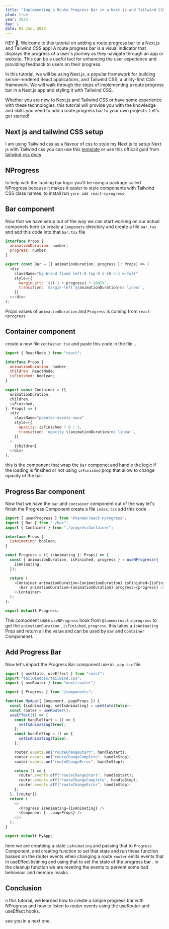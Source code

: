 ```yaml
---
title: "Implementing a Route Progress Bar in a Next.js and Tailwind CSS App"
plum: true
year: 2023
day: 1
date: 01 Jan, 2022
---
```


HEY 👋, Welcome to this tutorial on adding a route progress bar to a Next.js and Tailwind CSS app! A route progress bar is a visual indicator that displays the progress of a user's journey as they navigate through an app or website. This can be a useful tool for enhancing the user experience and providing feedback to users on their progress.

In this tutorial, we will be using Next.js, a popular framework for building server-rendered React applications, and Tailwind CSS, a utility-first CSS framework. We will walk through the steps of implementing a route progress bar in a Next.js app and styling it with Tailwind CSS.

Whether you are new to Next.js and Tailwind CSS or have some experience with these technologies, this tutorial will provide you with the knowledge and skills you need to add a route progress bar to your own projects. Let's get started!

## Next js and tailwind CSS setup

I am using Tailwind css as a flavour of css to style my Next js to setup Next js with Tailwind css you can use this [template](https://github.com/vercel/next.js/tree/c3e5caf1109a2eb42801de23fc78e42a08e5da6e/examples/with-tailwindcss)
or use this officail guid from [tailwind css docs](https://tailwindcss.com/docs/guides/nextjs)

## NProgress

to help with the loading bar logic you'll be using a package called NProgress because it makes it easier to style components with Tailwind CSS class names.
to install run `yarn add react-nprogress`

## Bar component

Now that we have setup out of the way we can start working on our actual componets here
so create a `Componets` directory and create a file `bar.tsx` and add this code into that `bar.tsx` file

```js
interface Props {
  animationDuration: number;
  progress: number;
}

export const Bar = ({ animationDuration, progress }: Props) => (
  <div
    className="bg-brand fixed left-0 top-0 z-50 h-1 w-full"
    style={{
      marginLeft: `${(-1 + progress) * 100}%`,
      transition: `margin-left ${animationDuration}ms linear`,
    }}
  ></div>
);
```

Props values of `animationDuration` and `Progress` is coming from `react-nprogress`

## Container component

create a new file `container.tsx` and paste this code in the file ..

```js
import { ReactNode } from "react";

interface Props {
  animationDuration: number;
  children: ReactNode;
  isFinished: boolean;
}

export const Container = ({
  animationDuration,
  children,
  isFinished,
}: Props) => (
  <div
    className="pointer-events-none"
    style={{
      opacity: isFinished ? 0 : 1,
      transition: `opacity ${animationDuration}ms linear`,
    }}
  >
    {children}
  </div>
);
```

this is the component that wrap the `bar` componet and handle the logic if the loading is finsihed or not using `isFinished` prop that allow to change opacity of the bar .

## Progress Bar component

Now that we have the `bar` and `container` component out of the way let's finish the Progress Component create a file `index.tsx` add this code .

```js
import { useNProgress } from "@tanem/react-nprogress";
import { Bar } from "./bar";
import { Container } from "./progressContainer";

interface Props {
  isAnimating: boolean;
}

const Progress = ({ isAnimating }: Props) => {
  const { animationDuration, isFinished, progress } = useNProgress({
    isAnimating,
  });

  return (
    <Container animationDuration={animationDuration} isFinished={isFinished}>
      <Bar animationDuration={animationDuration} progress={progress} />
    </Container>
  );
};

export default Progress;
```

This component uses `useNProgress` hook from `@tanem/react-nprogress` to get the `animationDuration` , `isFinished`, `progress`.
this takes a `isAnimating` Prop and return all the value and can be used by `Bar` and `Container` Componenet.

## Add Progress Bar

Now let's import the Progress Bar component use in `_app.tsx` file.

```js
import { useState, useEffect } from "react";
import "tailwindcss/tailwind.css";
import { useRouter } from "next/router";

import { Progress } from "/components";

function MyApp({ Component, pageProps }) {
  const [isAnimating, setIsAnimating] = useState(false);
  const router = useRouter();
  useEffect(() => {
    const handleStart = () => {
      setIsAnimating(true);
    };
    const handleStop = () => {
      setIsAnimating(false);
    };

    router.events.on("routeChangeStart", handleStart);
    router.events.on("routeChangeComplete", handleStop);
    router.events.on("routeChangeError", handleStop);

    return () => {
      router.events.off("routeChangeStart", handleStart);
      router.events.off("routeChangeComplete", handleStop);
      router.events.off("routeChangeError", handleStop);
    };
  }, [router]);
  return (
    <>
      <Progress isAnimating={isAnimating} />
      <Component {...pageProps} />
    </>
  );
}

export default MyApp;
```

here we are createing a state `isAnimating` and passing that to `Progress` Component.
and creating function to set that state and run these function bassed on the router events
when changing a route `router` emits events that in useEffect listining and using that to set the state of the progress bar .
in the cleanup function we are reseting the events to pervent some bad behaviour and memory leasks.

## Conclusion

n this tutorial, we learned how to create a simple progress bar with NProgress and how to listen to router events using the useRouter and useEffect hooks.

see you in a next one.
